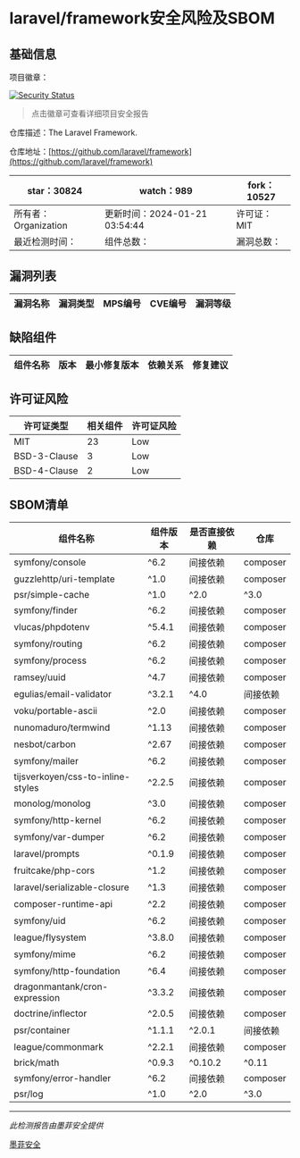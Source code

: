 # laravel/framework安全风险及SBOM

## 基础信息

项目徽章：

[![Security Status](https://www.murphysec.com/platform3/v31/badge/1748805949371199488.svg)](https://www.murphysec.com/console/report/1694415317542723584/1748805949371199488)

> 点击徽章可查看详细项目安全报告

仓库描述：The Laravel Framework.

仓库地址：[https://github.com/laravel/framework](https://github.com/laravel/framework)

| star：30824 | watch：989 | fork：10527 |
| ----------- | -------------- | ------------ |
| 所有者：Organization | 更新时间：2024-01-21 03:54:44 | 许可证：MIT |
| 最近检测时间： | 组件总数： | 漏洞总数： |




## 漏洞列表

| 漏洞名称 | 漏洞类型 | MPS编号 | CVE编号 | 漏洞等级 |
| ------- | ------ | ------- | ------ | ----- |





## 缺陷组件

| 组件名称 | 版本 | 最小修复版本 | 依赖关系 | 修复建议 |
| -------- | ---- | ------------ | -------- | -------- |





## 许可证风险

| 许可证类型 | 相关组件 | 许可证风险 |
| ---------- | -------- | ---------- |
|MIT|23|Low|
|BSD-3-Clause|3|Low|
|BSD-4-Clause|2|Low|




## SBOM清单

| 组件名称 | 组件版本 | 是否直接依赖 | 仓库 |
| -------- | -------- | ------------ | ---- |
|symfony/console|^6.2|间接依赖|composer|
|guzzlehttp/uri-template|^1.0|间接依赖|composer|
|psr/simple-cache|^1.0|^2.0|^3.0|间接依赖|composer|
|symfony/finder|^6.2|间接依赖|composer|
|vlucas/phpdotenv|^5.4.1|间接依赖|composer|
|symfony/routing|^6.2|间接依赖|composer|
|symfony/process|^6.2|间接依赖|composer|
|ramsey/uuid|^4.7|间接依赖|composer|
|egulias/email-validator|^3.2.1|^4.0|间接依赖|composer|
|voku/portable-ascii|^2.0|间接依赖|composer|
|nunomaduro/termwind|^1.13|间接依赖|composer|
|nesbot/carbon|^2.67|间接依赖|composer|
|symfony/mailer|^6.2|间接依赖|composer|
|tijsverkoyen/css-to-inline-styles|^2.2.5|间接依赖|composer|
|monolog/monolog|^3.0|间接依赖|composer|
|symfony/http-kernel|^6.2|间接依赖|composer|
|symfony/var-dumper|^6.2|间接依赖|composer|
|laravel/prompts|^0.1.9|间接依赖|composer|
|fruitcake/php-cors|^1.2|间接依赖|composer|
|laravel/serializable-closure|^1.3|间接依赖|composer|
|composer-runtime-api|^2.2|间接依赖|composer|
|symfony/uid|^6.2|间接依赖|composer|
|league/flysystem|^3.8.0|间接依赖|composer|
|symfony/mime|^6.2|间接依赖|composer|
|symfony/http-foundation|^6.4|间接依赖|composer|
|dragonmantank/cron-expression|^3.3.2|间接依赖|composer|
|doctrine/inflector|^2.0.5|间接依赖|composer|
|psr/container|^1.1.1|^2.0.1|间接依赖|composer|
|league/commonmark|^2.2.1|间接依赖|composer|
|brick/math|^0.9.3|^0.10.2|^0.11|间接依赖|composer|
|symfony/error-handler|^6.2|间接依赖|composer|
|psr/log|^1.0|^2.0|^3.0|间接依赖|composer|


------

*此检测报告由墨菲安全提供*

[墨菲安全](www.murphysec.com)